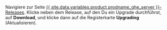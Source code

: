 Navigiere zur Seite [{{ site.data.variables.product.prodname_ghe_server }}-Releases](https://enterprise.github.com/releases). Klicke neben dem Release, auf den Du ein Upgrade durchführst, auf **Download**, und klicke dann auf die Registerkarte **Upgrading** (Aktualisieren).
